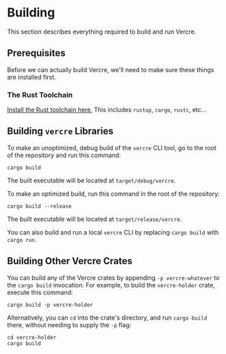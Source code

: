 # Building

This section describes everything required to build and run Vercre.

## Prerequisites

Before we can actually build Vercre, we'll need to make sure these things are
installed first.

### The Rust Toolchain

[Install the Rust toolchain here.](https://www.rust-lang.org/tools/install) This
includes `rustup`, `cargo`, `rustc`, etc...

## Building `vercre` Libraries

To make an unoptimized, debug build of the `vercre` CLI tool, go to the root
of the repository and run this command:

```shell
cargo build
```

The built executable will be located at `target/debug/vercre`.

To make an optimized build, run this command in the root of the repository:

```shell
cargo build --release
```

The built executable will be located at `target/release/vercre`.

You can also build and run a local `vercre` CLI by replacing `cargo build`
with `cargo run`.

## Building Other Vercre Crates

You can build any of the Vercre crates by appending `-p vercre-whatever` to
the `cargo build` invocation. For example, to build the `vercre-holder` crate,
execute this command:

```shell
cargo build -p vercre-holder
```

Alternatively, you can `cd` into the crate's directory, and run `cargo build`
there, without needing to supply the `-p` flag:

```shell
cd vercre-holder
cargo build
```
